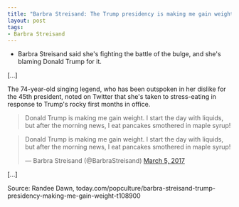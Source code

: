 ```yaml
---
title: "Barbra Streisand: The Trump presidency is making me gain weight"
layout: post
tags:
- Barbra Streisand
---
```


- Barbra Streisand said she's fighting the battle of the bulge, and she's blaming Donald Trump for it.

[...]

The 74-year-old singing legend, who has been outspoken in her dislike for the 45th president, noted on Twitter that she's taken to stress-eating in response to Trump's rocky first months in office.

> Donald Trump is making me gain weight. I start the day with liquids, but after the morning news, I eat pancakes smothered in maple syrup!

<blockquote class="twitter-tweet"><p lang="en" dir="ltr">Donald Trump is making me gain weight. I start the day with liquids, but after the morning news, I eat pancakes smothered in maple syrup!</p>&mdash; Barbra Streisand (@BarbraStreisand) <a href="https://twitter.com/BarbraStreisand/status/838191361228681216?ref_src=twsrc%5Etfw">March 5, 2017</a></blockquote> <script async src="https://platform.twitter.com/widgets.js" charset="utf-8"></script>

[...]

Source: Randee Dawn, today.com/popculture/barbra-streisand-trump-presidency-making-me-gain-weight-t108900
